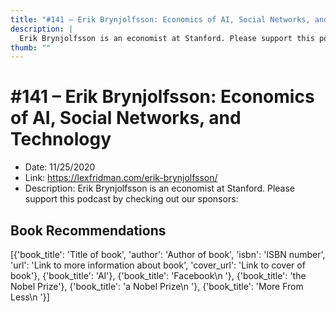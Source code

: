 ```yaml
---
title: "#141 – Erik Brynjolfsson: Economics of AI, Social Networks, and Technology"
description: |
  Erik Brynjolfsson is an economist at Stanford. Please support this podcast by checking out our sponsors:"
thumb: ""
---
```


# #141 – Erik Brynjolfsson: Economics of AI, Social Networks, and Technology

  - Date: 11/25/2020
  - Link: https://lexfridman.com/erik-brynjolfsson/
  - Description: Erik Brynjolfsson is an economist at Stanford. Please support this podcast by checking out our sponsors:

## Book Recommendations

[{'book_title': 'Title of book', 'author': 'Author of book', 'isbn': 'ISBN number', 'url': 'Link to more information about book', 'cover_url': 'Link to cover of book'}, {'book_title': 'AI'}, {'book_title': 'Facebook\n '}, {'book_title': 'the Nobel Prize'}, {'book_title': 'a Nobel Prize\n '}, {'book_title': 'More From Less\n '}]